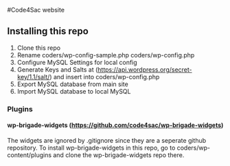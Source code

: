 #Code4Sac website

## Installing this repo
1. Clone this repo
2. Rename coders/wp-config-sample.php coders/wp-config.php
3. Configure MySQL Settings for local config
4. Generate Keys and Salts at (https://api.wordpress.org/secret-key/1.1/salt/) and insert into coders/wp-config.php
5. Export MySQL database from main site
6. Import MySQL database to local MySQL

### Plugins
#### wp-brigade-widgets (https://github.com/code4sac/wp-brigade-widgets)
The widgets are ignored by .gitignore since they are a seperate github repository.
To install wp-brigade-widgets in this repo, go to coders/wp-content/plugins and clone the wp-brigade-widgets repo there.
